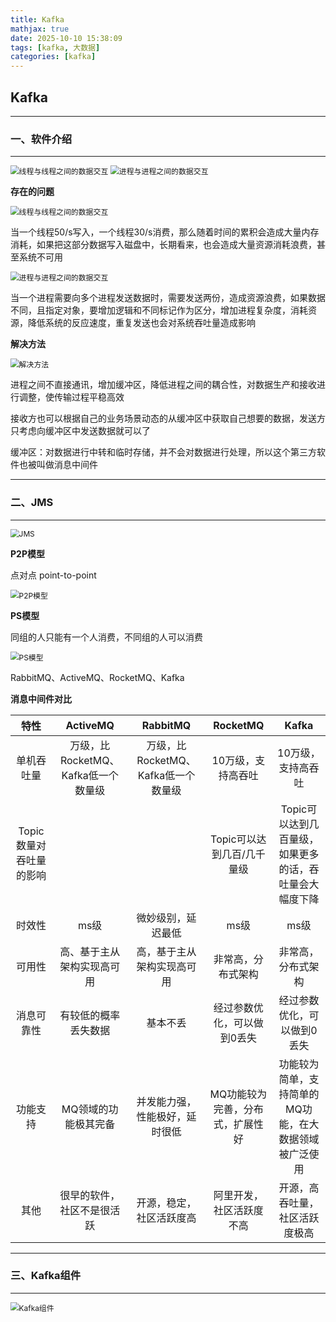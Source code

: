 ```yaml
---
title: Kafka
mathjax: true
date: 2025-10-10 15:38:09
tags: [kafka, 大数据]
categories: [kafka]
---
```


## Kafka

---

### 一、软件介绍

---

<img src="https://tonkyshan.cn/img/20251010154925.png" alt="线程与线程之间的数据交互" style="zoom: 85%;" />

<img src="https://tonkyshan.cn/img/20251010155744.png" alt="进程与进程之间的数据交互" style="zoom: 85%;" />

**存在的问题**

<img src="https://tonkyshan.cn/img/20251010160622.png" alt="线程与线程之间的数据交互" style="zoom: 85%;" />

当一个线程50/s写入，一个线程30/s消费，那么随着时间的累积会造成大量内存消耗，如果把这部分数据写入磁盘中，长期看来，也会造成大量资源消耗浪费，甚至系统不可用

<img src="https://tonkyshan.cn/img/20251010165330.png" alt="进程与进程之间的数据交互" style="zoom: 85%;" />

当一个进程需要向多个进程发送数据时，需要发送两份，造成资源浪费，如果数据不同，且指定对象，要增加逻辑和不同标记作为区分，增加进程复杂度，消耗资源，降低系统的反应速度，重复发送也会对系统吞吐量造成影响



**解决方法**

<img src="https://tonkyshan.cn/img/20251010171229.png" alt="解决方法" style="zoom: 85%;" />

进程之间不直接通讯，增加缓冲区，降低进程之间的耦合性，对数据生产和接收进行调整，使传输过程平稳高效

接收方也可以根据自己的业务场景动态的从缓冲区中获取自己想要的数据，发送方只考虑向缓冲区中发送数据就可以了

缓冲区：对数据进行中转和临时存储，并不会对数据进行处理，所以这个第三方软件也被叫做消息中间件

----

### 二、JMS

---

<img src="https://tonkyshan.cn/img/20251010194212.png" alt="JMS" style="zoom: 85%;" />

**P2P模型** 

点对点 point-to-point

<img src="https://tonkyshan.cn/img/20251010201005.png" alt="P2P模型" style="zoom: 85%;" />

**PS模型**

同组的人只能有一个人消费，不同组的人可以消费

<img src="https://tonkyshan.cn/img/20251010203646.png" alt="PS模型" style="zoom: 85%;" />

RabbitMQ、ActiveMQ、RocketMQ、Kafka

**消息中间件对比**

|          特性           |              ActiveMQ               |              RabbitMQ               |             RocketMQ             |                          Kafka                          |
| :---------------------: | :---------------------------------: | :---------------------------------: | :------------------------------: | :-----------------------------------------------------: |
|       单机吞吐量        | 万级，比RocketMQ、Kafka低一个数量级 | 万级，比RocketMQ、Kafka低一个数量级 |        10万级，支持高吞吐        |                   10万级，支持高吞吐                    |
| Topic数量对吞吐量的影响 |                                     |                                     |    Topic可以达到几百/几千量级    | Topic可以达到几百量级，如果更多的话，吞吐量会大幅度下降 |
|         时效性          |                ms级                 |         微妙级别，延迟最低          |               ms级               |                          ms级                           |
|         可用性          |     高、基于主从架构实现高可用      |     高，基于主从架构实现高可用      |        非常高，分布式架构        |                   非常高，分布式架构                    |
|       消息可靠性        |        有较低的概率丢失数据         |              基本不丢               |   经过参数优化，可以做到0丢失    |               经过参数优化，可以做到0丢失               |
|        功能支持         |        MQ领域的功能极其完备         |   并发能力强，性能极好，延时很低    | MQ功能较为完善，分布式，扩展性好 | 功能较为简单，支持简单的MQ功能，在大数据领域被广泛使用  |
|          其他           |     很早的软件，社区不是很活跃      |      开源，稳定，社区活跃度高       |     阿里开发，社区活跃度不高     |             开源，高吞吐量，社区活跃度极高              |

----

### 三、Kafka组件

---

<img src="https://tonkyshan.cn/img/20251011112812.png" alt="Kafka组件" style="zoom: 85%;" />





























